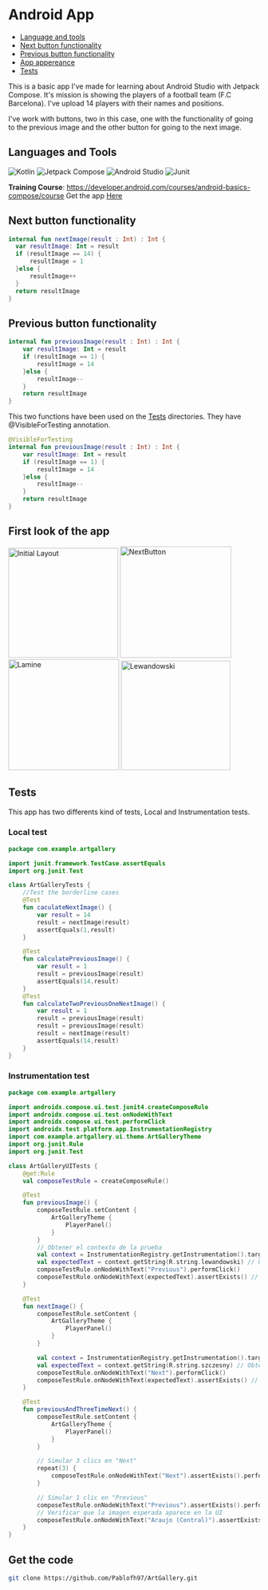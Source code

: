# Android App
- [Language and tools](#languages-and-tools)
- [Next button functionality](#next-button-functionality)
- [Previous button functionality](#previous-button-functionality)
- [App appereance](#first-look-of-the-app)
- [Tests](#tests)


This is a basic app I've made for learning about Android Studio with Jetpack Compose.
It's mission is showing the players of a football team (F.C Barcelona). I've upload 14 players with their names 
and positions.

I've work with buttons, two in this case, one with the functionality of going to the previous image and the other button for going to the next image.
## Languages and Tools

 ![Kotlin](https://img.shields.io/badge/-Kotlin-7F52FF?style=flat&logo=kotlin&logoColor=white) ![Jetpack Compose](https://img.shields.io/badge/Jetpack-Compose-blue) ![Android Studio](https://img.shields.io/badge/Android%20Studio-3DDC84?style=flat&logo=AndroidStudio&logoColor=white)
 ![Junit](https://img.shields.io/badge/junit-%23E33332?logo=junit5&logoColor=white)

  
  **Training Course**: <a href="https://developer.android.com/courses/android-basics-compose/course" target="_blank">https://developer.android.com/courses/android-basics-compose/course</a>
  Get the app [Here](#get-the-code)

  ## Next button functionality
  ```Kotlin
internal fun nextImage(result : Int) : Int {
    var resultImage: Int = result
    if (resultImage == 14) {
        resultImage = 1
    }else {
        resultImage++
    }
    return resultImage
}
````
 ## Previous button functionality
```Kotlin
internal fun previousImage(result : Int) : Int {
    var resultImage: Int = result
    if (resultImage == 1) {
        resultImage = 14
    }else {
        resultImage--
    }
    return resultImage
}
```
This two functions have been used on the [Tests](#tests) directories. They have @VisibleForTesting annotation.
```Kotlin
@VisibleForTesting
internal fun previousImage(result : Int) : Int {
    var resultImage: Int = result
    if (resultImage == 1) {
        resultImage = 14
    }else {
        resultImage--
    }
    return resultImage
}
```
## First look of the app
<a><img src="app/src/main/res/drawable-nodpi/inicioapp.png" alt="Initial Layout" width="220"></a>
<img src="app/src/main/res/drawable/szcenzy.png" alt="NextButton" width="223">
<img src="app/src/main/res/drawable/lamine.png" alt="Lamine" width="222">
<img src="app/src/main/res/drawable/lewandowski.png" alt="Lewandowski" width="219">

## Tests
This app has two differents kind of tests, Local and Instrumentation tests.
### Local test
```Kotlin
package com.example.artgallery

import junit.framework.TestCase.assertEquals
import org.junit.Test

class ArtGalleryTests {
    //Test the borderline cases
    @Test
    fun caculateNextImage() {
        var result = 14
        result = nextImage(result)
        assertEquals(1,result)
    }

    @Test
    fun calculatePreviousImage() {
        var result = 1
        result = previousImage(result)
        assertEquals(14,result)
    }
    @Test
    fun calculateTwoPreviousOneNextImage() {
        var result = 1
        result = previousImage(result)
        result = previousImage(result)
        result = nextImage(result)
        assertEquals(14,result)
    }
}
```
### Instrumentation test
```Kotlin
package com.example.artgallery

import androidx.compose.ui.test.junit4.createComposeRule
import androidx.compose.ui.test.onNodeWithText
import androidx.compose.ui.test.performClick
import androidx.test.platform.app.InstrumentationRegistry
import com.example.artgallery.ui.theme.ArtGalleryTheme
import org.junit.Rule
import org.junit.Test

class ArtGalleryUITests {
    @get:Rule
    val composeTestRule = createComposeRule()

    @Test
    fun previousImage() {
        composeTestRule.setContent {
            ArtGalleryTheme {
                PlayerPanel()
            }
        }
        // Obtener el contexto de la prueba
        val context = InstrumentationRegistry.getInstrumentation().targetContext
        val expectedText = context.getString(R.string.lewandowski) // Obtener el texto real
        composeTestRule.onNodeWithText("Previous").performClick()
        composeTestRule.onNodeWithText(expectedText).assertExists() // Buscar por el string real
    }

    @Test
    fun nextImage() {
        composeTestRule.setContent {
            ArtGalleryTheme {
                PlayerPanel()
            }
        }

        val context = InstrumentationRegistry.getInstrumentation().targetContext
        val expectedText = context.getString(R.string.szczesny) // Obtener el texto real
        composeTestRule.onNodeWithText("Next").performClick()
        composeTestRule.onNodeWithText(expectedText).assertExists() // Buscar por el string real
    }

    @Test
    fun previousAndThreeTimeNext() {
        composeTestRule.setContent {
            ArtGalleryTheme {
                PlayerPanel()
            }
        }

        // Simular 3 clics en "Next"
        repeat(3) {
            composeTestRule.onNodeWithText("Next").assertExists().performClick()
        }

        // Simular 1 clic en "Previous"
        composeTestRule.onNodeWithText("Previous").assertExists().performClick()
        // Verificar que la imagen esperada aparece en la UI
        composeTestRule.onNodeWithText("Araujo (Central)").assertExists()
    }
}
```
## Get the code
```bash
git clone https://github.com/Pablofh97/ArtGallery.git
```
